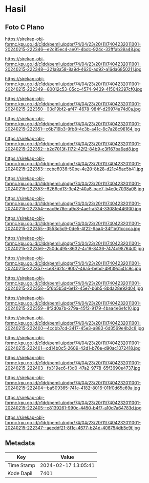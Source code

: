 # Hasil

## Foto C Plano

https://sirekap-obj-formc.kpu.go.id/c1dd/pemilu/pdpr/74/04/23/20/11/7404232011001-20240215-222346--e2c85ec4-ae01-4bdc-924c-33fffab39a48.jpg

https://sirekap-obj-formc.kpu.go.id/c1dd/pemilu/pdpr/74/04/23/20/11/7404232011001-20240215-222348--321a8a58-8a9d-4620-ad92-a16da6850211.jpg

https://sirekap-obj-formc.kpu.go.id/c1dd/pemilu/pdpr/74/04/23/20/11/7404232011001-20240215-222349--80012c53-05cc-4574-9439-415042397cf0.jpg

https://sirekap-obj-formc.kpu.go.id/c1dd/pemilu/pdpr/74/04/23/20/11/7404232011001-20240215-222350--03d19bf2-af47-4678-984f-d29974a74d0a.jpg

https://sirekap-obj-formc.kpu.go.id/c1dd/pemilu/pdpr/74/04/23/20/11/7404232011001-20240215-222351--c6b719b3-9fb8-4c3b-a41c-9c7a28c98164.jpg

https://sirekap-obj-formc.kpu.go.id/c1dd/pemilu/pdpr/74/04/23/20/11/7404232011001-20240215-222352--b2d7013f-1172-42f2-84b9-c3f167ba6ed8.jpg

https://sirekap-obj-formc.kpu.go.id/c1dd/pemilu/pdpr/74/04/23/20/11/7404232011001-20240215-222353--ccbc6036-50be-4e20-8b28-d21c45ac5b41.jpg

https://sirekap-obj-formc.kpu.go.id/c1dd/pemilu/pdpr/74/04/23/20/11/7404232011001-20240215-222353--8266cd13-3e42-40a8-bae7-b4e0c7038a08.jpg

https://sirekap-obj-formc.kpu.go.id/c1dd/pemilu/pdpr/74/04/23/20/11/7404232011001-20240215-222354--eac9e78e-a9c8-4aef-a524-3308fe446f00.jpg

https://sirekap-obj-formc.kpu.go.id/c1dd/pemilu/pdpr/74/04/23/20/11/7404232011001-20240215-222355--3553c5c9-0de5-4f22-9aa4-34f1b01cccca.jpg

https://sirekap-obj-formc.kpu.go.id/c1dd/pemilu/pdpr/74/04/23/20/11/7404232011001-20240215-222356--250dc495-8632-4c16-8436-7474c98764d0.jpg

https://sirekap-obj-formc.kpu.go.id/c1dd/pemilu/pdpr/74/04/23/20/11/7404232011001-20240215-222357--ce8762fc-9007-46a5-bebd-49f39c541c9c.jpg

https://sirekap-obj-formc.kpu.go.id/c1dd/pemilu/pdpr/74/04/23/20/11/7404232011001-20240215-222358--5f6b5b5d-6e12-45e7-b6b5-8bda28e92d04.jpg

https://sirekap-obj-formc.kpu.go.id/c1dd/pemilu/pdpr/74/04/23/20/11/7404232011001-20240215-222359--8f2d0a7b-279a-45f2-9179-4baa4e6efc10.jpg

https://sirekap-obj-formc.kpu.go.id/c1dd/pemilu/pdpr/74/04/23/20/11/7404232011001-20240215-222400--4ccbb7cd-3417-45e3-a883-6d3569e4b2c8.jpg

https://sirekap-obj-formc.kpu.go.id/c1dd/pemilu/pdpr/74/04/23/20/11/7404232011001-20240215-222401--cd14b0c5-2609-42d1-b76e-d90ac1072418.jpg

https://sirekap-obj-formc.kpu.go.id/c1dd/pemilu/pdpr/74/04/23/20/11/7404232011001-20240215-222403--fb319ec6-f3d0-47a2-9778-65f3690e4737.jpg

https://sirekap-obj-formc.kpu.go.id/c1dd/pemilu/pdpr/74/04/23/20/11/7404232011001-20240215-222404--ba509365-741e-4182-8016-011f0d65e69a.jpg

https://sirekap-obj-formc.kpu.go.id/c1dd/pemilu/pdpr/74/04/23/20/11/7404232011001-20240215-222405--c8139261-990c-4450-b4f7-a10d7a64783d.jpg

https://sirekap-obj-formc.kpu.go.id/c1dd/pemilu/pdpr/74/04/23/20/11/7404232011001-20240215-222347--aecddf21-8f1c-4677-b24d-406754db5c9f.jpg


## Metadata

| Key        | Value               |
| ---------- | ------------------- |
| Time Stamp | 2024-02-17 13:05:41 |
| Kode Dapil | 7401                |



